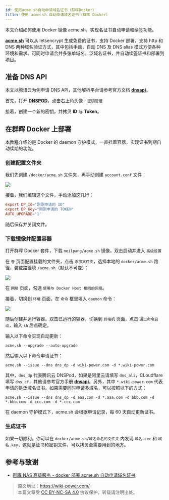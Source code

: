 ```yaml
---
id: 使用acme.sh自动申请域名证书（群晖Docker）
title: 使用 acme.sh 自动申请域名证书（群晖 Docker）
---
```


本文介绍如何使用 Docker 镜像 acme.sh，实现名证书自动申请和续签功能。

[**acme.sh**](https://github.com/acmesh-official/acme.sh) 可以从 letsencrypt 生成免费的证书，支持 Docker 部署，支持 http 和 DNS 两种域名验证方式，其中包括手动，自动 DNS 及 DNS alias 模式方便各种环境和需求。可同时申请合并多张单域名，泛域名证书，并自动续签证书和部署到项目。

## 准备 DNS API

本文以腾讯云为例申请 DNS API，其他解析平台请参考官方文档 [**dnsapi**](https://github.com/acmesh-official/acme.sh/wiki/dnsapi)。

首先，打开 [**DNSPOD**](https://console.dnspod.cn/)，点击右上角头像 - `密钥管理`

接着，创建一个新的密钥，并拷贝 **ID** 与 **Token**。

## 在群晖 Docker 上部署

本教程介绍的是 Docker 的 daemon 守护模式，一直挂着容器，实现证书到期自动续期的功能。

### 创建配置文件夹

我们先创建 `/docker/acme.sh` 文件夹，再手动创建 `account.conf` 文件：

![](https://wiki-media-1253965369.cos.ap-guangzhou.myqcloud.com/img/20210430212420.png)

接着，我们编辑这个文件，手动添加这几行：

```conf
export DP_Id="刚刚申请的 ID"
export DP_Key="刚刚申请的 TOKEN"
AUTO_UPGRADE='1'
```

随后保存并关闭文件。

### 下载镜像并配置容器

打开群晖 Docker 套件，下载 `neilpang/acme.sh` 镜像，双击启动并进入 `高级设置`

在 `卷` 页面配置挂载的文件夹，点击 `添加文件夹`，选择本地的 `docker/acme.sh` 路径，装载路径填 `/acme.sh`（默认不可变）：

![](https://wiki-media-1253965369.cos.ap-guangzhou.myqcloud.com/img/20210430214221.png)

在 `网络` 页面，勾选 `使用与 Docker Host 相同的网络`。

接着，切换到 `环境` 页面，在 `命令` 框里填入 `daemon` 命令：

![](https://wiki-media-1253965369.cos.ap-guangzhou.myqcloud.com/img/20210430215244.png)

随后创建并运行容器。双击已运行的容器，切换到 `终端机` 页面，点击 `通过命令启动`，输入 `sh` 后点确定。

输入以下命令实现自动更新：

```shell
acme.sh --upgrade --auto-upgrade
```

然后输入以下命令申请证书：

```shell
acme.sh --issue --dns dns_dp -d wiki-power.com -d *.wiki-power.com
```

其中，`dns_dp` 代表腾讯云 DNSPod，如果是阿里云请填写 `dns_ali`，CLoudflare 填写 `dns_cf`，其他请参考官方手册 [**dnsapi**](https://github.com/acmesh-official/acme.sh/wiki/dnsapi)。另外，其中 `*.wiki-power.com` 代表申请的是泛域名证书。如果需要同时申请多域名，可以按照以下的方式：

```shell
acme.sh --issue --dns dns_dp -d aaa.com -d *.aaa.com -d bbb.com -d *.bbb.com -d ccc.com -d *.ccc.com
```

在 daemon 守护模式下，acme.sh 会根据申请记录，每 60 天自动更新证书。

### 生成证书

如果一切顺利，你可以在 `docker/acme.sh/域名命名的文件夹` 内发现 `域名.cer` 和 `域名.key`，这就是证书和密钥文件，可以拷贝至需要用到的地方。

## 参考与致谢

- [群晖 NAS 高级服务 - docker 部署 acme.sh 自动申请域名证书](https://www.ioiox.com/archives/88.html)

> 原文地址：<https://wiki-power.com/>  
> 本篇文章受 [CC BY-NC-SA 4.0](https://creativecommons.org/licenses/by/4.0/deed.zh) 协议保护，转载请注明出处。
